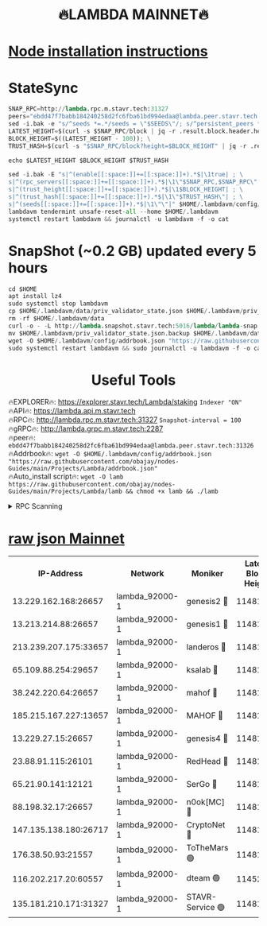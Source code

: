 <h1 align="center"> 🔥LAMBDA MAINNET🔥</h1>


[Node installation instructions](https://github.com/obajay/nodes-Guides/tree/main/Projects/Lambda)
=


# StateSync
```python
SNAP_RPC=http://lambda.rpc.m.stavr.tech:31327
peers="ebdd47f7babb184240258d2fc6fba61bd994edaa@lambda.peer.stavr.tech:31326" 
sed -i.bak -e "s/^seeds *=.*/seeds = \"$SEEDS\"/; s/^persistent_peers *=.*/persistent_peers = \"$PEERS\"/" $HOME/.lambdavm/config/config.toml
LATEST_HEIGHT=$(curl -s $SNAP_RPC/block | jq -r .result.block.header.height); \
BLOCK_HEIGHT=$((LATEST_HEIGHT - 100)); \
TRUST_HASH=$(curl -s "$SNAP_RPC/block?height=$BLOCK_HEIGHT" | jq -r .result.block_id.hash)

echo $LATEST_HEIGHT $BLOCK_HEIGHT $TRUST_HASH

sed -i.bak -E "s|^(enable[[:space:]]+=[[:space:]]+).*$|\1true| ; \
s|^(rpc_servers[[:space:]]+=[[:space:]]+).*$|\1\"$SNAP_RPC,$SNAP_RPC\"| ; \
s|^(trust_height[[:space:]]+=[[:space:]]+).*$|\1$BLOCK_HEIGHT| ; \
s|^(trust_hash[[:space:]]+=[[:space:]]+).*$|\1\"$TRUST_HASH\"| ; \
s|^(seeds[[:space:]]+=[[:space:]]+).*$|\1\"\"|" $HOME/.lambdavm/config/config.toml
lambdavm tendermint unsafe-reset-all --home $HOME/.lambdavm
systemctl restart lambdavm && journalctl -u lambdavm -f -o cat

```
# SnapShot (~0.2 GB) updated every 5 hours
```python
cd $HOME
apt install lz4
sudo systemctl stop lambdavm
cp $HOME/.lambdavm/data/priv_validator_state.json $HOME/.lambdavm/priv_validator_state.json.backup
rm -rf $HOME/.lambdavm/data
curl -o - -L http://lambda.snapshot.stavr.tech:5016/lambda/lambda-snap.tar.lz4 | lz4 -c -d - | tar -x -C $HOME/.lambdavm --strip-components 2
mv $HOME/.lambdavm/priv_validator_state.json.backup $HOME/.lambdavm/data/priv_validator_state.json
wget -O $HOME/.lambdavm/config/addrbook.json "https://raw.githubusercontent.com/obajay/nodes-Guides/main/Projects/Lambda/addrbook.json"
sudo systemctl restart lambdavm && sudo journalctl -u lambdavm -f -o cat
```
 <h1 align="center"> Useful Tools</h1>

🔥EXPLORER🔥:      https://explorer.stavr.tech/Lambda/staking	        `Indexer "ON"` \
🔥API🔥: 			 		 https://lambda.api.m.stavr.tech \
🔥RPC🔥:           http://lambda.rpc.m.stavr.tech:31327	              `Snapshot-interval = 100` \
🔥gRPC🔥:          http://lambda.grpc.m.stavr.tech:2287 \
🔥peer🔥:					 `ebdd47f7babb184240258d2fc6fba61bd994edaa@lambda.peer.stavr.tech:31326` \
🔥Addrbook🔥:    ```wget -O $HOME/.lambdavm/config/addrbook.json "https://raw.githubusercontent.com/obajay/nodes-Guides/main/Projects/Lambda/addrbook.json"``` \
🔥Auto_install script🔥: ```wget -O lamb https://raw.githubusercontent.com/obajay/nodes-Guides/main/Projects/Lambda/lamb && chmod +x lamb && ./lamb```


<details>
<summary>RPC Scanning</summary>

<h2 align="center"> We scan nodes in real time every 4 hours. And we provide the final result of RPC endpoints.
We cannot influence the operation of these nodes in any way. </h2>


```python
If Voting Power is higher than 0 --> then the Node is a validator of the network and may be subject to attack and be a potential threat to the chain.
```
```python
We marked such validators with a red symbol
```

</details>

[raw json Mainnet](https://rpc-check.lambm.stavr.tech/lambm/rpc-lambm-result.json)
=


<table><tr><th>IP-Address</th><th>Network</th><th>Moniker</th><th>Latest Block Height</th><th>Earliest Block Height</th><th>Catching Up</th><th>Tx Index</th><th>Voting Power</th><th>Scan Time</th></tr><tr><td>13.229.162.168:26657</td><td>lambda_92000-1</td><td>genesis2 🔴</td><td>11481966</td><td>1</td><td>False</td><td>on</td><td>16878690</td><td>2024-02-01T18:44:59.025432724UTC</td></tr><tr><td>13.213.214.88:26657</td><td>lambda_92000-1</td><td>genesis1 🔴</td><td>11481967</td><td>1</td><td>False</td><td>on</td><td>107835</td><td>2024-02-01T18:45:03.910607025UTC</td></tr><tr><td>213.239.207.175:33657</td><td>lambda_92000-1</td><td>landeros 🔴</td><td>11481964</td><td>8136001</td><td>False</td><td>off</td><td>1428368</td><td>2024-02-01T18:44:53.413875891UTC</td></tr><tr><td>65.109.88.254:29657</td><td>lambda_92000-1</td><td>ksalab 🔴</td><td>11481967</td><td>8715001</td><td>False</td><td>on</td><td>510465</td><td>2024-02-01T18:45:07.060323839UTC</td></tr><tr><td>38.242.220.64:26657</td><td>lambda_92000-1</td><td>mahof 🔴</td><td>11481962</td><td>10131001</td><td>False</td><td>off</td><td>770350</td><td>2024-02-01T18:44:46.762415416UTC</td></tr><tr><td>185.215.167.227:13657</td><td>lambda_92000-1</td><td>MAHOF 🔴</td><td>11481967</td><td>10134001</td><td>False</td><td>on</td><td>2051510</td><td>2024-02-01T18:45:02.635310270UTC</td></tr><tr><td>13.229.27.15:26657</td><td>lambda_92000-1</td><td>genesis4 🔴</td><td>11481967</td><td>11043001</td><td>False</td><td>on</td><td>9665448</td><td>2024-02-01T18:45:02.320694916UTC</td></tr><tr><td>23.88.91.115:26101</td><td>lambda_92000-1</td><td>RedHead 🔴</td><td>11481964</td><td>11381964</td><td>False</td><td>off</td><td>553202</td><td>2024-02-01T18:44:53.659095586UTC</td></tr><tr><td>65.21.90.141:12121</td><td>lambda_92000-1</td><td>SerGo 🔴</td><td>11481968</td><td>11381968</td><td>False</td><td>off</td><td>10612013</td><td>2024-02-01T18:45:10.065838903UTC</td></tr><tr><td>88.198.32.17:26657</td><td>lambda_92000-1</td><td>n0ok[MC] 🔴</td><td>11481968</td><td>11381968</td><td>False</td><td>off</td><td>1578630</td><td>2024-02-01T18:45:13.343949651UTC</td></tr><tr><td>147.135.138.180:26717</td><td>lambda_92000-1</td><td>CryptoNet 🔴</td><td>11481967</td><td>11383001</td><td>False</td><td>off</td><td>766467</td><td>2024-02-01T18:45:04.212919698UTC</td></tr><tr><td>176.38.50.93:21557</td><td>lambda_92000-1</td><td>ToTheMars 🟢</td><td>11481968</td><td>11395001</td><td>False</td><td>on</td><td>0</td><td>2024-02-01T18:45:09.672093152UTC</td></tr><tr><td>116.202.217.20:60557</td><td>lambda_92000-1</td><td>dteam 🟢</td><td>11452669</td><td>11413601</td><td>False</td><td>on</td><td>0</td><td>2024-02-01T18:44:47.004557241UTC</td></tr><tr><td>135.181.210.171:31327</td><td>lambda_92000-1</td><td>STAVR-Service 🟢</td><td>11481967</td><td>11478701</td><td>False</td><td>on</td><td>0</td><td>2024-02-01T18:45:06.635350914UTC</td></tr></table>
